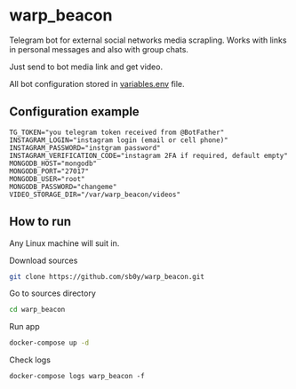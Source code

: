 # warp_beacon

Telegram bot for external social networks media scrapling.
Works with links in personal messages and also with group chats.

Just send to bot media link and get video.

All bot configuration stored in [variables.env](https://github.com/sb0y/warp_beacon/blob/main/variables.env) file.

## Configuration example ##

```env
TG_TOKEN="you telegram token received from @BotFather"
INSTAGRAM_LOGIN="instagram login (email or cell phone)"
INSTAGRAM_PASSWORD="instgram password"
INSTAGRAM_VERIFICATION_CODE="instagram 2FA if required, default empty"
MONGODB_HOST="mongodb"
MONGODB_PORT="27017"
MONGODB_USER="root"
MONGODB_PASSWORD="changeme"
VIDEO_STORAGE_DIR="/var/warp_beacon/videos"
```

## How to run ##
Any Linux machine will suit in.

Download sources
```bash
git clone https://github.com/sb0y/warp_beacon.git
```
Go to sources directory
```bash
cd warp_beacon
```

Run app
```bash
docker-compose up -d
```

Check logs
```
docker-compose logs warp_beacon -f
```
